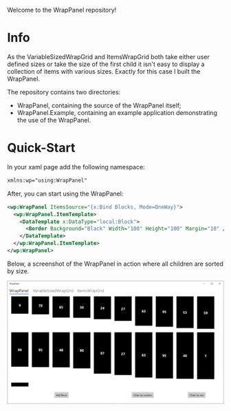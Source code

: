 Welcome to the WrapPanel repository!

# Info
As the VariableSizedWrapGrid and ItemsWrapGrid both take either user defined sizes or take the size of the first child it isn't easy to display a collection of items with various sizes.
Exactly for this case I built the WrapPanel.

The repository contains two directories:
* WrapPanel, containing the source of the WrapPanel itself;
* WrapPanel.Example, containing an example application demonstrating the use of the WrapPanel.


# Quick-Start
In your xaml page add the following namespace: 
```xml
xmlns:wp="using:WrapPanel"
```

After, you can start using the WrapPanel:
```xml
<wp:WrapPanel ItemsSource="{x:Bind Blocks, Mode=OneWay}">
  <wp:WrapPanel.ItemTemplate>
    <DataTemplate x:DataType="local:Block">
      <Border Background="Black" Width="100" Height="100" Margin="10" />
    </DataTemplate>
  </wp:WrapPanel.ItemTemplate>
</wp:WrapPanel>
```

Below, a screenshot of the WrapPanel in action where all children are sorted by size. 

![wrappanel example](_images/WrapPanel.Example.png)
